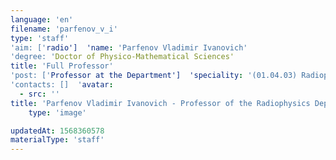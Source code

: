 ```yaml
---
language: 'en'
filename: 'parfenov_v_i'
type: 'staff'
'aim: ['radio']  'name: 'Parfenov Vladimir Ivanovich'
'degree: 'Doctor of Physico-Mathematical Sciences'
title: 'Full Professor'
'post: ['Professor at the Department']  'speciality: '(01.04.03) Radiophysics'
'contacts: []  'avatar:
  - src: ''
title: 'Parfenov Vladimir Ivanovich - Professor of the Radiophysics Department'
    type: 'image'

updatedAt: 1568360578
materialType: 'staff'
---
```


